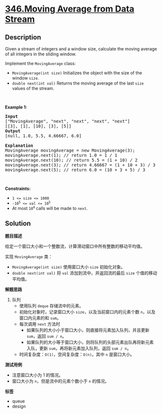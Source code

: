 # [346.Moving Average from Data Stream](https://leetcode.com/problems/moving-average-from-data-stream/description/)

## Description

<p>Given a stream of integers and a window size, calculate the moving average of all integers in the sliding window.</p>

<p>Implement the&nbsp;<code>MovingAverage</code> class:</p>

<ul>
  <li><code>MovingAverage(int size)</code> Initializes&nbsp;the object with the size of the window <code>size</code>.</li>
  <li><code>double next(int val)</code> Returns the moving average of the last <code>size</code> values of the stream.</li>
</ul>

<p>&nbsp;</p>
<p><strong class="example">Example 1:</strong></p>

<pre>
<strong>Input</strong>
[&quot;MovingAverage&quot;, &quot;next&quot;, &quot;next&quot;, &quot;next&quot;, &quot;next&quot;]
[[3], [1], [10], [3], [5]]
<strong>Output</strong>
[null, 1.0, 5.5, 4.66667, 6.0]

<strong>Explanation</strong>
MovingAverage movingAverage = new MovingAverage(3);
movingAverage.next(1); // return 1.0 = 1 / 1
movingAverage.next(10); // return 5.5 = (1 + 10) / 2
movingAverage.next(3); // return 4.66667 = (1 + 10 + 3) / 3
movingAverage.next(5); // return 6.0 = (10 + 3 + 5) / 3
</pre>

<p>&nbsp;</p>
<p><strong>Constraints:</strong></p>

<ul>
  <li><code>1 &lt;= size &lt;= 1000</code></li>
  <li><code>-10<sup>5</sup> &lt;= val &lt;= 10<sup>5</sup></code></li>
  <li>At most <code>10<sup>4</sup></code> calls will be made to <code>next</code>.</li>
</ul>

## Solution

**题目描述**

给定一个窗口大小和一个整数流，计算滑动窗口中所有整数的移动平均值。

实现 `MovingAverage` 类：

- `MovingAverage(int size)` 使用窗口大小 `size` 初始化对象。
- `double next(int val)` 将 `val` 添加到流中，并返回流的最后 `size` 个值的移动平均值。

**解题思路**

1. 队列
   - 使用队列 `deque` 存储流中的元素。
   - 初始化对象时，记录窗口大小 `size`，以及当前窗口内的元素个数 `n`，以及窗口内元素的和 `sum`。
   - 每次调用 `next` 方法时
     - 如果队列的大小小于窗口大小，则直接将元素加入队列，并且更新 `sum`，返回 `sum / n`。
     - 如果队列的大小等于窗口大小，则将队列的头部元素出队再将新元素入队，更新 `sum`，再将新元素加入队列，返回 `sum / n`。
   - 时间复杂度：`O(1)`，空间复杂度：`O(n)`。其中 `n` 是窗口大小。

**测试用例**

- 注意窗口大小为 1 的情况。
- 窗口大小为 `n`，但是流中的元素个数小于 `n` 的情况。

**标签**

- queue
- design
